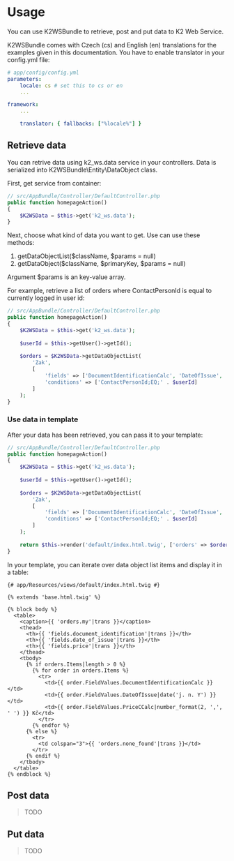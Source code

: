 # Usage
You can use K2WSBundle to retrieve, post and put data to K2 Web Service.

K2WSBundle comes with Czech (cs) and English (en) translations for the examples given in this documentation. You have to enable translator in your config.yml file:

```yml
# app/config/config.yml
parameters:
    locale: cs # set this to cs or en
    ...

framework:
    ...

    translator: { fallbacks: ["%locale%"] }
```

## Retrieve data
You can retrive data using k2_ws.data service in your controllers. Data is serialized into K2WSBundle\Entity\DataObject class.

First, get service from container:
```php
// src/AppBundle/Controller/DefaultController.php
public function homepageAction()
{
    $K2WSData = $this->get('k2_ws.data');
}
```

Next, choose what kind of data you want to get. Use can use these methods:

1. getDataObjectList($className, $params = null)
1. getDataObject($className, $primaryKey, $params = null)

Argument $params is an key-value array.

For example, retrieve a list of orders where ContactPersonId is equal to currently logged in user id:

```php
// src/AppBundle/Controller/DefaultController.php
public function homepageAction()
{
    $K2WSData = $this->get('k2_ws.data');
    
    $userId = $this->getUser()->getId();
    
    $orders = $K2WSData->getDataObjectList(
        'Zak',
        [
            'fields' => ['DocumentIdentificationCalc', 'DateOfIssue', 'PriceCCalc'],
            'conditions' => ['ContactPersonId;EQ;' . $userId]
        ]
    );
}
```

### Use data in template
After your data has been retrieved, you can pass it to your template:

```php
// src/AppBundle/Controller/DefaultController.php
public function homepageAction()
{
    $K2WSData = $this->get('k2_ws.data');
    
    $userId = $this->getUser()->getId();
    
    $orders = $K2WSData->getDataObjectList(
        'Zak',
        [
            'fields' => ['DocumentIdentificationCalc', 'DateOfIssue', 'PriceCCalc'],
            'conditions' => ['ContactPersonId;EQ;' . $userId]
        ]
    );
    
    return $this->render('default/index.html.twig', ['orders' => $orders]);
}
```

In your template, you can iterate over data object list items and display it in a table:
```twig
{# app/Resources/views/default/index.html.twig #}

{% extends 'base.html.twig' %}

{% block body %}
  <table>
    <caption>{{ 'orders.my'|trans }}</caption>
    <thead>
      <th>{{ 'fields.document_identification'|trans }}</th>
      <th>{{ 'fields.date_of_issue'|trans }}</th>
      <th>{{ 'fields.price'|trans }}</th>
    </thead>
    <tbody>
      {% if orders.Items|length > 0 %}
        {% for order in orders.Items %}
          <tr>
            <td>{{ order.FieldValues.DocumentIdentificationCalc }}</td>
            <td>{{ order.FieldValues.DateOfIssue|date('j. n. Y') }}</td>
            <td>{{ order.FieldValues.PriceCCalc|number_format(2, ',', ' ') }} Kč</td>
          </tr>
        {% endfor %}
      {% else %}
        <tr>
          <td colspan="3">{{ 'orders.none_found'|trans }}</td>
        </tr>
      {% endif %}
    </tbody>
  </table>
{% endblock %}
```
## Post data
> TODO

## Put data
> TODO
